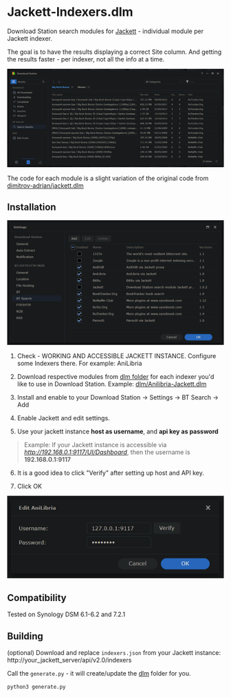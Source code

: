 # Jackett-Indexers.dlm
Download Station search modules for [Jackett](https://github.com/Jackett/Jackett) - individual module per Jackett indexer.

The goal is to have the results displaying a correct Site column. And getting the results faster - per indexer, not all the info at a time.

![Synology Download Station Search BT results](https://raw.githubusercontent.com/DeXP/Jackett-Indexers.dlm/master/screenshots/Download-Station.png?raw=true "Synology Download Station Search BT results")

The code for each module is a slight variation of the original code from [dimitrov-adrian/jackett.dlm](https://github.com/dimitrov-adrian/jackett.dlm)


## Installation

![Synology Download Station BT Search configuration](https://raw.githubusercontent.com/DeXP/Jackett-Indexers.dlm/master/screenshots/BT-Search-Settings.png?raw=true "Synology Download Station BT Search configuration")

1. Check - WORKING AND ACCESSIBLE JACKETT INSTANCE. Configure some Indexers there. For example: AniLibria

2. Download respective modules from [dlm folder](/dlm) for each indexer you'd like to use in Download Station. Example: [dlm/Anilibria-Jackett.dlm](/dlm/Anilibria-Jackett.dlm)

3. Install and enable to your Download Station -> Settings -> BT Search -> Add

4. Enable Jackett and edit settings.

5. Use your jackett instance **host as username**, and **api key as password**
> Example: If your Jackett instance is accessible via *http://192.168.0.1:9117/UI/Dashboard*,
> then the username is **192.168.0.1:9117**

6. It is a good idea to click "Verify" after setting up host and API key.

7. Click OK

![Synology Download Station Search BT results](https://raw.githubusercontent.com/DeXP/Jackett-Indexers.dlm/master/screenshots/Edit-AniLibria.png?raw=true "Synology Download Station Search BT results")


## Compatibility

Tested on Synology DSM 6.1-6.2 and 7.2.1


## Building

(optional) Download and replace `indexers.json` from your Jackett instance: http://your_jackett_server/api/v2.0/indexers

Call the `generate.py` - it will create/update the [dlm](/dlm) folder for you.

```bash
python3 generate.py
```
